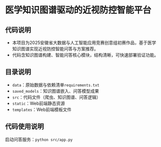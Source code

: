 # 医学知识图谱驱动的近视防控智能平台

## 代码说明
- 本项目为2025安徽省大数据与人工智能应用竞赛创意组初赛作品，基于医学知识图谱实现近视防控智能问答与方案推荐。
- 代码含知识图谱构建、智能问答核心模块，结构清晰，可快速部署验证功能。

## 目录说明
- `data`：原始数据与依赖清单`requirements.txt`
- `saved_models`：知识图谱嵌入、问答模型成果
- `src`：代码文件（爬虫、知识图谱、问答逻辑）
- `static`：Web前端静态资源
- `templates`：Web前端模板文件

## 代码使用说明
 启动问答服务：`python src/app.py`
